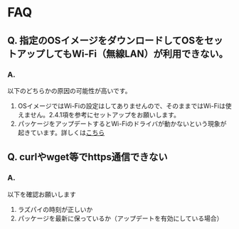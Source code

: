 # FAQ

## Q. 指定のOSイメージをダウンロードしてOSをセットアップしてもWi-Fi（無線LAN）が利用できない。

### A. 

以下のどちらかの原因の可能性が高いです。

1. OSイメージではWi-Fiの設定はしてありませんので、そのままではWi-Fiは使えません。2.4.1項を参考にセットアップをお願いします。
1. パッケージをアップデートするとWi-Fiのドライバが動かないという現象が起きています。詳しくは[こちら](https://github.com/ryuichiueda/raspimouse_book_info/blob/master/trouble_reports/wifiproblem.md)


## Q. curlやwget等でhttps通信できない

### A. 

以下を確認お願いします

1. ラズパイの時刻が正しいか
1. パッケージを最新に保っているか（アップデートを有効にしている場合）
